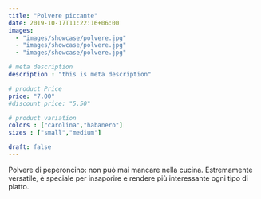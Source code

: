 ```yaml
---
title: "Polvere piccante"
date: 2019-10-17T11:22:16+06:00
images: 
  - "images/showcase/polvere.jpg"
  - "images/showcase/polvere.jpg"
  - "images/showcase/polvere.jpg"

# meta description
description : "this is meta description"

# product Price
price: "7.00"
#discount_price: "5.50"

# product variation
colors : ["carolina","habanero"]
sizes : ["small","medium"]

draft: false
---
```


Polvere di peperoncino: non può mai mancare nella cucina. Estremamente versatile, è speciale per insaporire e rendere più interessante ogni tipo di piatto.